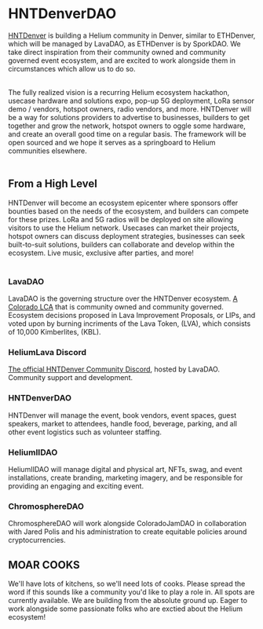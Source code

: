 # HNTDenverDAO

<a href="https://heliumdenver.com" target="_blank">HNTDenver</a> is building a Helium community in Denver, similar to ETHDenver, which will be managed by LavaDAO, as ETHDenver is by SporkDAO. We take direct inspiration from their community owned and community governed event ecosystem, and are excited to work alongside them in circumstances which allow us to do so.<br><br>

The fully realized vision is a recurring Helium ecosystem hackathon, usecase hardware and solutions expo, pop-up 5G deployment, LoRa sensor demo / vendors, hotspot owners, radio vendors, and more. HNTDenver will be a way for solutions providers to advertise to businesses, builders to get together and grow the network, hotspot owners to oggle some hardware, and create an overall good time on a regular basis. The framework will be open sourced and we hope it serves as a springboard to Helium communities elsewhere.<br><br>

## From a High Level

HNTDenver will become an ecosystem epicenter where sponsors offer bounties based on the needs of the ecosystem, and builders can compete for these prizes. LoRa and 5G radios will be deployed on site allowing visitors to use the Helium network. Usecases can market their projects, hotspot owners can discuss deployment strategies, businesses can seek built-to-suit solutions, builders can collaborate and develop within the ecosystem. Live music, exclusive after parties, and more!<br><br>

### LavaDAO

LavaDAO is the governing structure over the HNTDenver ecosystem. <a href="https://www.sos.state.co.us/biz/BusinessEntityDetail.do?quitButtonDestination=BusinessEntityResults&nameTyp=ENT&masterFileId=20221323079&entityId2=20221323079&fileId=20221323079&srchTyp=ENTITY" target="_blank">A Colorado LCA</a> that is community owned and community governed. Ecosystem decisions proposed in Lava Improvement Proposals, or LIPs, and voted upon by burning incriments of the Lava Token, (LVA), which consists of 10,000 Kimberlites, (KBL). 

### HeliumLava Discord

<a href="https://discord.gg/BbQTtakv" target="_blank">The official HNTDenver Community Discord</a>, hosted by LavaDAO. Community support and development.

### HNTDenverDAO 

HNTDenver will manage the event, book vendors, event spaces, guest speakers, market to attendees, handle food, beverage, parking, and all other event logistics such as volunteer staffing.

### HeliumIIDAO

HeliumIIDAO will manage digital and physical art, NFTs, swag, and event installations, create branding, marketing imagery, and be responsible for providing an engaging and exciting event.

### ChromosphereDAO

ChromosphereDAO will work alongside ColoradoJamDAO in collaboration with Jared Polis and his administration to create equitable policies around cryptocurrencies.

## MOAR COOKS

We'll have lots of kitchens, so we'll need lots of cooks. Please spread the word if this sounds like a community you'd like to play a role in. All spots are currently available. We are building from the absolute ground up. Eager to work alongside some passionate folks who are exctied about the Helium ecosystem!

